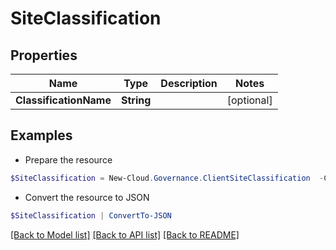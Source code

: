 # SiteClassification
## Properties

Name | Type | Description | Notes
------------ | ------------- | ------------- | -------------
**ClassificationName** | **String** |  | [optional] 

## Examples

- Prepare the resource
```powershell
$SiteClassification = New-Cloud.Governance.ClientSiteClassification  -ClassificationName null
```

- Convert the resource to JSON
```powershell
$SiteClassification | ConvertTo-JSON
```

[[Back to Model list]](../README.md#documentation-for-models) [[Back to API list]](../README.md#documentation-for-api-endpoints) [[Back to README]](../README.md)

